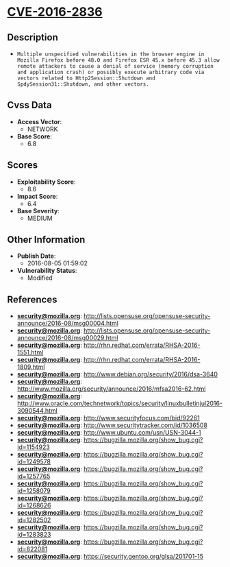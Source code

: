 
# [CVE-2016-2836](http://lists.opensuse.org/opensuse-security-announce/2016-08/msg00004.html)

## Description

- `Multiple unspecified vulnerabilities in the browser engine in Mozilla Firefox before 48.0 and Firefox ESR 45.x before 45.3 allow remote attackers to cause a denial of service (memory corruption and application crash) or possibly execute arbitrary code via vectors related to Http2Session::Shutdown and SpdySession31::Shutdown, and other vectors.`

## Cvss Data

- **Access Vector**:
  - NETWORK
- **Base Score**:
  - 6.8

## Scores

- **Exploitability Score**:
  - 8.6
- **Impact Score**:
  - 6.4
- **Base Severity**:
  - MEDIUM

## Other Information

- **Publish Date**:
  - 2016-08-05 01:59:02
- **Vulnerability Status**:
  - Modified

## References

- **security@mozilla.org**: http://lists.opensuse.org/opensuse-security-announce/2016-08/msg00004.html
- **security@mozilla.org**: http://lists.opensuse.org/opensuse-security-announce/2016-08/msg00029.html
- **security@mozilla.org**: http://rhn.redhat.com/errata/RHSA-2016-1551.html
- **security@mozilla.org**: http://rhn.redhat.com/errata/RHSA-2016-1809.html
- **security@mozilla.org**: http://www.debian.org/security/2016/dsa-3640
- **security@mozilla.org**: http://www.mozilla.org/security/announce/2016/mfsa2016-62.html
- **security@mozilla.org**: http://www.oracle.com/technetwork/topics/security/linuxbulletinjul2016-3090544.html
- **security@mozilla.org**: http://www.securityfocus.com/bid/92261
- **security@mozilla.org**: http://www.securitytracker.com/id/1036508
- **security@mozilla.org**: http://www.ubuntu.com/usn/USN-3044-1
- **security@mozilla.org**: https://bugzilla.mozilla.org/show_bug.cgi?id=1154923
- **security@mozilla.org**: https://bugzilla.mozilla.org/show_bug.cgi?id=1249578
- **security@mozilla.org**: https://bugzilla.mozilla.org/show_bug.cgi?id=1257765
- **security@mozilla.org**: https://bugzilla.mozilla.org/show_bug.cgi?id=1258079
- **security@mozilla.org**: https://bugzilla.mozilla.org/show_bug.cgi?id=1268626
- **security@mozilla.org**: https://bugzilla.mozilla.org/show_bug.cgi?id=1282502
- **security@mozilla.org**: https://bugzilla.mozilla.org/show_bug.cgi?id=1283823
- **security@mozilla.org**: https://bugzilla.mozilla.org/show_bug.cgi?id=822081
- **security@mozilla.org**: https://security.gentoo.org/glsa/201701-15
